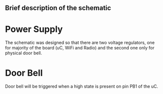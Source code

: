 ## Brief description of the schematic
# Power Supply
The schematic was designed so that there are two voltage regulators, one for majority of the board (uC, WiFi and Radio) and the second one only for physical door bell.

# Door Bell
Door bell will be triggered when a high state is present on pin PB1 of the uC. 
